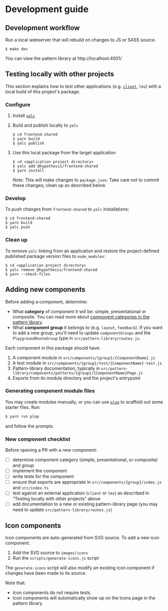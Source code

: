 # Development guide

## Development workflow

Run a local webserver that will rebuild on changes to JS or SASS source.

```shell
$ make dev
```

You can view the pattern library at http://localhost:4001/

## Testing locally with other projects

This section explains how to test other applications (e.g. [`client`](https://github.com/hypothesis/client), `lms`) with
a local build of this project's package.

### Configure

1. Install [`yalc`](https://www.npmjs.com/package/yalc)
2. Build and publish locally to `yalc`

   ```shell
   $ cd frontend-shared
   $ yarn build
   $ yalc publish
   ```

3. Use this local package from the target application

   ```shell
   $ cd <application project directory>
   $ yalc add @hypothesis/frontend-shared
   $ yarn install
   ```

   _Note_: This will make changes to `package.json`. Take care not to commit
   these changes; clean up as described below.

### Develop

To push changes from `frontend-shared` to `yalc` installations:

```shell
$ cd frontend-shared
$ yarn build
$ yalc push
```

### Clean up

To remove `yalc` linking from an application and restore the project-defined
published package version files to `node_modules`:

```shell
$ cd <application project directory>
$ yalc remove @hypothesis/frontend-shared
$ yarn --check-files
```

## Adding new components

Before adding a component, determine:

- What **category** of component it will be: simple, presentational or composite. You can read more about [component categories in the pattern library](http://localhost:4001/using-components).
- What **component group** it belongs to (e.g. `layout`, `feedback`). If you want to add a new group, you'll need to update `componentGroups` and the `PlaygroundRouteGroup` type in `src/pattern-library/routes.js`.

Each component in this package should have:

1. A component module in `src/components/{group}/{ComponentName}.js`
2. A test module in `src/components/{group}/test/{ComponentName}-test.js`
3. Pattern-library documentation, typically in `src/pattern-library/components/patterns/{group}/{ComponentName}Page.js`
4. Exports from its module directory and the project's entrypoint

### Generating component module files

You may create modules manually, or you can use [`plop`](https://plopjs.com/) to scaffold out some starter files. Run:

```sh
$ yarn run plop
```

and follow the prompts.

### New component checklist

Before opening a PR with a new component:

- [ ] determine component category (simple, presentational, or composite) and group
- [ ] implement the component
- [ ] write tests for the component
- [ ] ensure that exports are appropriate in `src/components/{group}/index.js` and `src/index.ts`
- [ ] test against an external application (`client` or `lms`) as described in "Testing locally with other projects" above
- [ ] add documentation to a new or existing pattern-library page (you may need to update `src/pattern-library/routes.js`)

## Icon components

Icon components are auto-generated from SVG source. To add a new icon component:

1. Add the SVG source to `images/icons`
2. Run the `scripts/generate-icons.js` script

The `generate-icons` script will also modify an existing icon component if changes have been made to its source.

Note that:

- Icon components do not require tests.
- Icon components will automatically show up on the Icons page in the pattern library.
